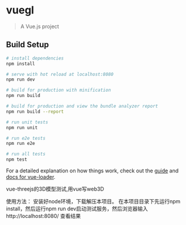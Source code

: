 # vuegl

> A Vue.js project

## Build Setup

``` bash
# install dependencies
npm install

# serve with hot reload at localhost:8080
npm run dev

# build for production with minification
npm run build

# build for production and view the bundle analyzer report
npm run build --report

# run unit tests
npm run unit

# run e2e tests
npm run e2e

# run all tests
npm test
```

For a detailed explanation on how things work, check out the [guide](http://vuejs-templates.github.io/webpack/) and [docs for vue-loader](http://vuejs.github.io/vue-loader).

vue-threejs的3D模型测试,用vue写web3D

使用方法：
安装好node环境，下载解压本项目。
在本项目目录下先运行npm install，然后运行npm run dev启动测试服务，然后浏览器输入http://localhost:8080/ 查看结果
